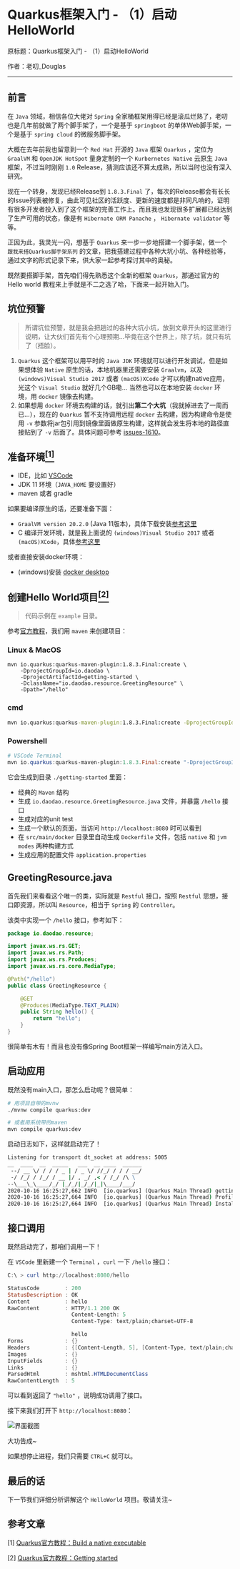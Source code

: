 # Quarkus框架入门 - （1）启动HelloWorld

原标题：Quarkus框架入门 - （1）启动HelloWorld

作者：老叨_Douglas  

---

## 前言

在 `Java` 领域，相信各位大佬对 `Spring` 全家桶框架用得已经是滚瓜烂熟了，老叨也是几年前就做了两个脚手架了，一个是基于 `springboot` 的单体Web脚手架，一个是基于 `spring cloud` 的微服务脚手架。

大概在去年前我也留意到一个 `Red Hat` 开源的 `Java` 框架 `Quarkus` ，定位为 `GraalVM` 和 `OpenJDK HotSpot` 量身定制的一个 `Kurbernetes Native` 云原生 `Java` 框架，不过当时刚刚 `1.0` Release，猜测应该还不算太成熟，所以当时也没有深入研究。

现在一个转身，发现已经Release到 `1.8.3.Final` 了，每次的Release都会有长长的Issue列表被修复，由此可见社区的活跃度、更新的速度都是非同凡响的，证明有很多开发者投入到了这个框架的完善工作上。而且我也发现很多扩展都已经达到了生产可用的状态，像是有 `Hibernate ORM Panache` ， `Hibernate validator` 等等。

正因为此，我灵光一闪，想基于 `Quarkus` 来一步一步地搭建一个脚手架，做一个 `跟我来搭Quarkus脚手架系列` 的文章，把我搭建过程中各种大坑小坑、各种经验等，通过文字的形式记录下来，供大家一起参考探讨其中的奥秘。

既然要搭脚手架，首先咱们得先熟悉这个全新的框架 `Quarkus`，那通过官方的 Hello world 教程来上手就是不二之选了哈，下面来一起开始入门。

## 坑位预警

> 所谓坑位预警，就是我会把趟过的各种大坑小坑，放到文章开头的这里进行说明，让大伙们首先有个心理预期...毕竟在这个世界上，除了坑，就只有坑了（捂脸）。

1. `Quarkus` 这个框架可以用平时的 `Java JDK` 环境就可以进行开发调试，但是如果想体验 `Native` 原生的话，本地机器里还需要安装 `Graalvm`，以及 `(windows)Visual Studio 2017` 或者 `(macOS)XCode` 才可以构建native应用，光这个 `Visual Studio` 就好几个GB嘞... 当然也可以在本地安装 `docker` 环境，用 `docker` 镜像去构建。
2. 如果想用 `docker` 环境去构建的话，就引出**第二个大坑**（我就掉进去了一周而已...），现在的 `Quarkus` 暂不支持调用远程 `docker` 去构建，因为构建命令是使用 `-v` 参数将jar包引用到镜像里面做原生构建，这样就会发生将本地的路径直接贴到了 `-v` 后面了。具体问题可参考 [issues-1610](https://github.com/quarkusio/quarkus/issues/1610)。

## 准备环境[<sup>[1]</sup>](#参考文章)

+ IDE，比如 [VSCode](https://code.visualstudio.com/)
+ JDK 11 环境（`JAVA_HOME` 要设置好）
+ maven 或者 gradle

如果要编译原生的话，还要准备下面：

+ `GraalVM version 20.2.0` (Java 11版本)，具体下载安装[参考这里](https://quarkus.io/guides/building-native-image#configuring-graalvm)
+ C 编译开发环境，就是我上面说的 `(windows)Visual Studio 2017` 或者 `(macOS)XCode`，具体[参考这里](https://quarkus.io/guides/building-native-image#configuring-c-development)

或者直接安装docker环境：

+ (windows)安装 [docker desktop](https://hub.docker.com/editions/community/docker-ce-desktop-windows)

## 创建Hello World项目[<sup>[2]</sup>](#参考文章)

> 代码示例在 `example` 目录。

参考[官方教程](https://quarkus.io/guides/getting-started#bootstrapping-the-project)，我们用 `maven` 来创建项目：

### Linux & MacOS

```shell
mvn io.quarkus:quarkus-maven-plugin:1.8.3.Final:create \
    -DprojectGroupId=io.daodao \
    -DprojectArtifactId=getting-started \
    -DclassName="io.daodao.resource.GreetingResource" \
    -Dpath="/hello"
```

### cmd

```cmd
mvn io.quarkus:quarkus-maven-plugin:1.8.3.Final:create -DprojectGroupId=io.daodao -DprojectArtifactId=getting-started -DclassName="io.daodao.resource.GreetingResource" -Dpath="/hello"
```

### Powershell

```powershell
# VSCode Terminal
mvn io.quarkus:quarkus-maven-plugin:1.8.3.Final:create "-DprojectGroupId=io.daodao" "-DprojectArtifactId=getting-started" "-DclassName=io.daodao.resource.GreetingResource" "-Dpath=/hello"
```

它会生成到目录 `./getting-started` 里面：

+ 经典的 `Maven` 结构
+ 生成 `io.daodao.resource.GreetingResource.java` 文件，并暴露 `/hello` 接口
+ 生成对应的unit test
+ 生成一个默认的页面，当访问 `http://localhost:8080` 时可以看到
+ 在 `src/main/docker` 目录里自动生成 `Dockerfile` 文件，包括 `native` 和 `jvm modes` 两种构建方式
+ 生成应用的配置文件 `application.properties`

## GreetingResource.java

首先我们来看看这个唯一的类，实际就是 `Restful` 接口，按照 `Restful` 思想，接口即资源，所以叫 `Resource`，相当于 `Spring` 的 `Controller`。

该类中实现一个 `/hello` 接口，参考如下：

```java
package io.daodao.resource;

import javax.ws.rs.GET;
import javax.ws.rs.Path;
import javax.ws.rs.Produces;
import javax.ws.rs.core.MediaType;

@Path("/hello")
public class GreetingResource {

    @GET
    @Produces(MediaType.TEXT_PLAIN)
    public String hello() {
        return "hello";
    }
}
```

很简单有木有！而且也没有像Spring Boot框架一样编写main方法入口。

## 启动应用

既然没有main入口，那怎么启动呢？很简单：

```bash
# 用项目自带的mvnw
./mvnw compile quarkus:dev

# 或者用系统带的maven
mvn compile quarkus:dev
```

启动日志如下，这样就启动完了！

```cmd
Listening for transport dt_socket at address: 5005
__  ____  __  _____   ___  __ ____  ______
 --/ __ \/ / / / _ | / _ \/ //_/ / / / __/
 -/ /_/ / /_/ / __ |/ , _/ ,< / /_/ /\ \
--\___\_\____/_/ |_/_/|_/_/|_|\____/___/
2020-10-16 16:25:27,662 INFO  [io.quarkus] (Quarkus Main Thread) getting-started 1.0-SNAPSHOT on JVM (powered by Quarkus 1.9.0.CR1) started in 2.330s. Listening on: http://0.0.0.0:8080
2020-10-16 16:25:27,664 INFO  [io.quarkus] (Quarkus Main Thread) Profile dev activated. Live Coding activated.
2020-10-16 16:25:27,664 INFO  [io.quarkus] (Quarkus Main Thread) Installed features: [cdi, resteasy]
```

## 接口调用

既然启动完了，那咱们调用一下！

在 `VSCode` 里新建一个 `Terminal` ，`curl` 一下 `/hello` 接口：

```powershell
C:\ > curl http://localhost:8080/hello

StatusCode        : 200
StatusDescription : OK
Content           : hello
RawContent        : HTTP/1.1 200 OK
                    Content-Length: 5
                    Content-Type: text/plain;charset=UTF-8

                    hello
Forms             : {}
Headers           : {[Content-Length, 5], [Content-Type, text/plain;charset=UTF-8]}
Images            : {}
InputFields       : {}
Links             : {}
ParsedHtml        : mshtml.HTMLDocumentClass
RawContentLength  : 5
```

可以看到返回了 `"hello"` ，说明成功调用了接口。

接下来我们打开下 `http://localhost:8080`：

![界面截图](./resources/2020-10-16-16-39-26.png)

大功告成~

如果想停止进程，我们只需要 `CTRL+C` 就可以。

## 最后的话

下一节我们详细分析讲解这个 `HelloWorld` 项目。敬请关注~

## 参考文章

[1] [Quarkus官方教程：Build a native executable](https://quarkus.io/guides/building-native-image)

[2] [Quarkus官方教程：Getting started](https://quarkus.io/guides/getting-started)
